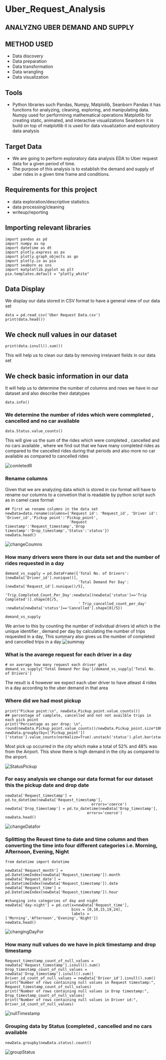 # Uber_Request_Analysis
## ANALYZNG UBER DEMAND AND SUPPLY
## METHOD USED
* Data discovery
* Data preparation
* Data transformation 
* Data wrangling
* Data visualization
## Tools
* Python libraries such Pandas, Numpy, Matplolib, Seanborn
Pandas it has functions for analyzing, cleaning, exploring, and manipulating data.
Numpy used for performinng mathematical operations
Matplotlib for creating static, animated, and interactive visualizations
Seanborn it is build on top of matplotlib it is used for data visualization and exploratory data analysis
## Target Data
*  We are going to perform exploratory data analysis EDA to Uber request data for a given period of time.
*  The purpose of this analysis is to establish the demand and supply of uber rides in a given time frame and conditions.
## Requirements for this project
* data exploration/descriptive statistics.
* data processing/cleaning
* writeup/reporting
## Importing relevant libraries 
```
import pandas as pd
import numpy as np
import datetime as dt
import plotly.express as px
import plotly.graph_objects as go
import plotly.io as pio
import seaborn as sns
import matplotlib.pyplot as plt
pio.templates.default = "plotly_white"
```
## Data Display
We display our data stored in CSV format to have a general view of our data set 
```
data = pd.read_csv('Uber Request Data.csv')
print(data.head())
```
##  We check null values in our dataset
```
print(data.isnull().sum())
```
This will help us to clean our data by removing irrelavant fields in our data set
## We check basic information in our data 
It will help us to determine the number of columns and rows we have in our dataset and also describe their datatypes
```
data.info()
```
### We determine the number of rides which were commpleted , cancelled and no car available
```
data.Status.value_counts()
```
This will give us the sum of the rides which were completed , cancelled and no cars available , where we find out that we have many completed 
rides as compared to the cancelled rides during that periods and also more no car available as compared to cancelled rides

![comletedR](https://user-images.githubusercontent.com/44755841/227680113-4140ab7a-3546-4ecc-b0e2-20377b313014.png)

### Rename columns
Given that we are analyzing data which is stored in csv format will have to rename our columns to a convetion that is readable 
by python script such as in camel case format
```
## first we rename columns in the data set
newData=data.rename(columns={'Request id': 'Request_id', 'Driver id': 'Driver_id','Pickup point':'Pickup_point',
                             'Request timestamp':'Request_timestamp','Drop timestamp':'Drop_timestamp','Status':'status'})
newData.head()
```
![changeCoumns](https://user-images.githubusercontent.com/44755841/227681463-ec6b22e4-73ff-4054-b003-1e7ce4ecf960.png)
### How many drivers were there in our data set and the number of rides requested in a day
```
demand_vs_supply = pd.DataFrame({'Total No. of Drivers':[newData['Driver_id'].nunique()], 
                                 'Total Demand Per Day':[newData['Request_id'].nunique()/5],
                                 'Trip_Completed_Count_Per_Day':newData[(newData['status']=='Trip Completed')].shape[0]/5,
                                 ' Trip_cancelled_count_per_day' :newData[newData['status']=='Cancelled'].shape[0]/5})
                                 
demand_vs_supply
```
We arrive to this by counting the number of individual drivers id which is the unique identifier , demand per day by calculating the number of trips 
requested in a day, This summary also gives us the number of completed and cancelled trips in a day
![summay](https://user-images.githubusercontent.com/44755841/227681857-3342c899-ca4a-4557-8556-d8045b11fa04.png)

### What is the avarege request for each driver in a day
```
# on average how many request each driver gets
demand_vs_supply['Total Demand Per Day']/demand_vs_supply['Total No. of Drivers']
```
The result is 4 however we expect each uber driver to have atleast 4 rides in a day according to the uber demand in that area
### Where did we had most pickup
```
print("Pickuo point:\n", newData.Pickup_point.value_counts())
## percentage of camplete, cancelled and not not availble trips in each pick point
print("Percantage as per drop: \n", round(newData.Pickup_point.value_counts()/newData.Pickup_point.size*100,1))
newData.groupby(by=['Pickup_point'])['status'].value_counts(normalize=True).unstack('status').plot.bar(stacked=True);
```
Most pick up occurred in the city which make a total of 52% and 48% was from the Airport. This show there  is high demand in the city as compared to the 
airport.

![StatusPickup](https://user-images.githubusercontent.com/44755841/227682561-e131e5fb-a3b6-4ab3-915b-7a0b43e69cb8.png)

### For easy analysis we change our data format for our dataset this the pickup date and drop date
```
newData['Request_timestamp'] = pd.to_datetime(newData['Request_timestamp'],
                                       errors='coerce')
newData['Drop_timestamp'] = pd.to_datetime(newData['Drop_timestamp'],
                                     errors='coerce')
newData.head()
```
![changeDatafor](https://user-images.githubusercontent.com/44755841/227682831-07f1eda3-5db2-4a71-9ff2-7b5bb6df4e21.png)

### Splitting the Reuest time to date and time column and then converting the time into four different categories i.e. Morning, Afternoon, Evening, Night
```
from datetime import datetime

newData['Request_month'] = pd.DatetimeIndex(newData['Request_timestamp']).month
newData['Request_date'] = pd.DatetimeIndex(newData['Request_timestamp']).date
newData['Request_time'] = pd.DatetimeIndex(newData['Request_timestamp']).hour
 
#changing into categories of day and night
newData['day-night'] = pd.cut(x=newData['Request_time'],
                              bins = [0,10,15,19,24],
                              labels = ['Morning','Afternoon','Evening','Night'])
newData.head()
```
![changingDayFor](https://user-images.githubusercontent.com/44755841/227683982-51df73d9-3c76-4fcc-bfdf-6d0ec9097442.png)


### How many null values do we have in pick timestamp and drop timestamp
```
Request_timestamp_count_of_null_values = newData['Request_timestamp'].isnull().sum()
Drop_timestamp_count_of_null_values = newData['Drop_timestamp'].isnull().sum()
Driver_id_count_of_null_values = newData['Driver_id'].isnull().sum()
print("Number of rows containing null values in Request timestamp:", Request_timestamp_count_of_null_values)
print("Number of rows containing null values in Drop timestamp:", Drop_timestamp_count_of_null_values)
print("Number of rows containing null values in Driver id:", Driver_id_count_of_null_values)

```
![nullTimestamp](https://user-images.githubusercontent.com/44755841/227685537-7c03e75f-aa98-43a2-a4ad-f7f023210cdb.png)

### Grouping data by Status (completed , cancelled and no cars available
```
newData.groupby(newData.status).count()
```
![groupStatus](https://user-images.githubusercontent.com/44755841/227686863-b0059996-3e21-404c-99fd-e9521cd8a601.png)











